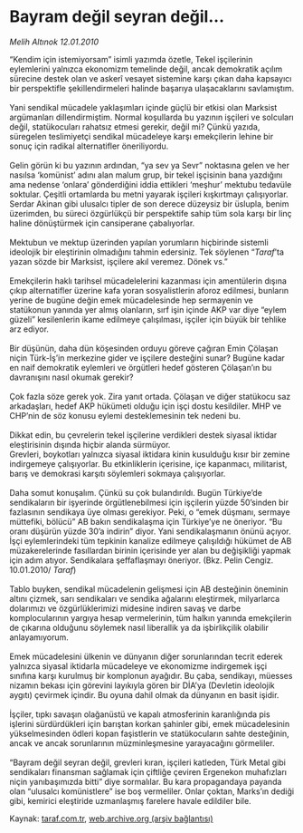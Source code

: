 # Bayram değil seyran değil...

*Melih Altınok 12.01.2010*

<div class="yazi">“Kendim için istemiyorsam” isimli yazımda özetle, Tekel işçilerinin eylemlerini yalnızca ekonomizm temelinde değil, ancak demokratik açılım sürecine destek olan ve askerî vesayet sistemine karşı çıkan daha kapsayıcı bir perspektifle şekillendirmeleri halinde başarıya ulaşacaklarını savlamıştım. <br/><br/>Yani sendikal mücadele yaklaşımları içinde güçlü bir etkisi olan Marksist argümanları dillendirmiştim. Normal koşullarda bu yazının işçileri ve solcuları değil, statükocuları rahatsız etmesi gerekir, değil mi? Çünkü yazıda, süregelen teslimiyetçi sendikal mücadeleye karşı emekçilerin lehine bir sonuç için radikal alternatifler öneriliyordu. <br/><br/>Gelin görün ki bu yazının ardından, “ya sev ya Sevr” noktasına gelen ve her nasılsa ‘komünist’ adını alan malum grup, bir tekel işçisinin bana yazdığını ama nedense ‘onlara’ gönderdiğini iddia ettikleri ‘meşhur’ mektubu tedavüle soktular. Çeşitli ortamlarda bu metni yayarak işçileri kışkırtmayı çalışıyorlar. Serdar Akinan gibi ulusalcı tipler de son derece düzeysiz bir üslupla, benim üzerimden, bu süreci özgürlükçü bir perspektife sahip tüm sola karşı bir linç haline dönüştürmek için cansiperane çabalıyorlar. <br/><br/>Mektubun ve mektup üzerinden yapılan yorumların hiçbirinde sistemli ideolojik bir eleştirinin olmadığını tahmin edersiniz. Tek söylenen “<i>Taraf</i>’ta yazan sözde bir Marksist, işçilere akıl veremez. Dönek vs.” <br/><br/>Emekçilerin haklı tarihsel mücadelelerini kazanması için amentülerin dışına çıkıp alternatifler üzerine kafa yoran sosyalistlerin aforoz edilmesi, bunların yerine de bugüne değin emek mücadelesinde hep sermayenin ve statükonun yanında yer almış olanların, sırf işin içinde AKP var diye “eylem güzeli” kesilenlerin ikame edilmeye çalışılması, işçiler için büyük bir tehlike arz ediyor. <br/><br/>Bir düşünün, daha dün köşesinden orduyu göreve çağıran Emin Çölaşan niçin Türk-İş’in merkezine gider ve işçilere desteğini sunar? Bugüne kadar en naif demokratik eylemleri ve örgütleri hedef gösteren Çölaşan’ın bu davranışını nasıl okumak gerekir? <br/><br/>Çok fazla söze gerek yok. Zira yanıt ortada. Çölaşan ve diğer statükocu saz arkadaşları, hedef AKP hükümeti olduğu için işçi dostu kesildiler. MHP ve CHP’nin de söz konusu eylemi desteklemesinin tek nedeni bu. <br/><br/>Dikkat edin, bu çevrelerin tekel işçilerine verdikleri destek siyasal iktidar eleştirisinin dışında hiçbir alanda sürmüyor. <br/>Grevleri, boykotları yalnızca siyasal iktidara kinin kusulduğu kısır bir zemine indirgemeye çalışıyorlar. Bu etkinliklerin içerisine, içe kapanmacı, militarist, barış ve demokrasi karşıtı söylemleri sokmaya çalışıyorlar. <br/><br/>Daha somut konuşalım. Çünkü su çok bulandırıldı. Bugün Türkiye’de sendikaların bir işyerinde örgütlenebilmesi için işçilerin yüzde 50’sinden bir fazlasının sendikaya üye olması gerekiyor. Peki, o “emek düşmanı, sermaye müttefiki, bölücü” AB bakın sendikalaşma için Türkiye’ye ne öneriyor. “Bu oranı düşürün yüzde 30’a indirin” diyor. Yani sendikalaşmanın önünü açıyor. İşçi eylemlerindeki tüm tepkinin kanalize edilmeye çalışıldığı hükümet de AB müzakerelerinde fasıllardan birinin içerisinde yer alan bu değişikliği yapmak için adım atıyor. Sendikalara şeffaflaşmayı öneriyor. (Bkz. Pelin Cengiz. 10.01.2010/ <i>Taraf</i>) <br/><br/>Tablo buyken, sendikal mücadelenin gelişmesi için AB desteğinin öneminin altını çizmek, sarı sendikaları ve sendika ağalarını eleştirmek, milyarlarca dolarımızı ve özgürlüklerimizi midesine indiren savaş ve darbe komplocularının yargıya hesap vermelerinin, tüm halkın yanında emekçilerin de çıkarına olduğunu söylemek nasıl liberallik ya da işbirlikçilik olabilir anlayamıyorum. <br/><br/>Emek mücadelesini ülkenin ve dünyanın diğer sorunlarından tecrit ederek yalnızca siyasal iktidarla mücadeleye ve ekonomizme indirgemek işçi sınıfına karşı kurulmuş bir komplonun ayağıdır. Bu çaba, sendikayı, müesses nizamın bekası için görevini layıkıyla gören bir DİA’ya (Devletin ideolojik aygıtı) çevirmek içindir. Bu oyuna dahil olmak da dünyanın en basit işidir. <br/><br/>İşçiler, tıpkı savaşın olağanüstü ve kapalı atmosferinin karanlığında pis işlerini sürdürdükleri için barıştan korkan şahinler gibi, emek mücadelesinin yükselmesinden ödleri kopan faşistlerin ve statükocuların sahte desteğinin, ancak ve ancak sorunlarının müzminleşmesine yarayacağını görmeliler. <br/><br/>“Bayram değil seyran değil, grevleri kıran, işçileri katleden, Türk Metal gibi sendikaları finansman sağlamak için çiftliğe çeviren Ergenekon muhafızları niçin yanıbaşımızda bitti” diye sormalılar. Bu kara propagandaya payanda olan “ulusalcı komünistlere” ise boş vermeliler. Onlar çoktan, Marks’ın dediği gibi, kemirici eleştiride uzmanlaşmış farelere havale edildiler bile.
              </div>

Kaynak: [taraf.com.tr](http://www.taraf.com.tr:80/makale/9475.htm), [web.archive.org (arşiv bağlantısı)](http://web.archive.org/web/20100326044126/http://www.taraf.com.tr:80/makale/9475.htm)
